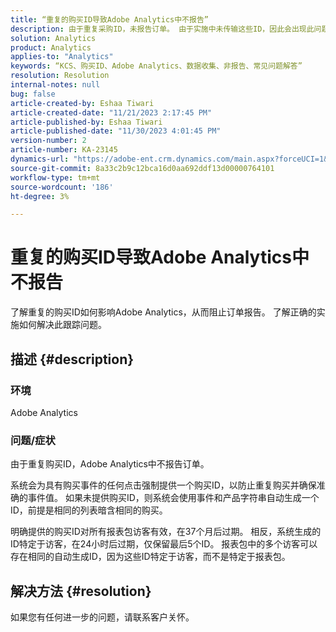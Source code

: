 ```yaml
---
title: “重复的购买ID导致Adobe Analytics中不报告”
description: 由于重复采购ID，未报告订单。 由于实施中未传输这些ID，因此会出现此问题。
solution: Analytics
product: Analytics
applies-to: "Analytics"
keywords: “KCS、购买ID、Adobe Analytics、数据收集、非报告、常见问题解答”
resolution: Resolution
internal-notes: null
bug: false
article-created-by: Eshaa Tiwari
article-created-date: "11/21/2023 2:17:45 PM"
article-published-by: Eshaa Tiwari
article-published-date: "11/30/2023 4:01:45 PM"
version-number: 2
article-number: KA-23145
dynamics-url: "https://adobe-ent.crm.dynamics.com/main.aspx?forceUCI=1&pagetype=entityrecord&etn=knowledgearticle&id=2863b9bc-7888-ee11-8179-6045bd006268"
source-git-commit: 8a33c2b9c12bca16d0aa692ddf13d00000764101
workflow-type: tm+mt
source-wordcount: '186'
ht-degree: 3%

---
```


# 重复的购买ID导致Adobe Analytics中不报告


了解重复的购买ID如何影响Adobe Analytics，从而阻止订单报告。 了解正确的实施如何解决此跟踪问题。

## 描述 {#description}


### 环境

Adobe Analytics

### <b>问题/症状</b>

由于重复购买ID，Adobe Analytics中不报告订单。

系统会为具有购买事件的任何点击强制提供一个购买ID，以防止重复购买并确保准确的事件值。 如果未提供购买ID，则系统会使用事件和产品字符串自动生成一个ID，前提是相同的列表暗含相同的购买。

明确提供的购买ID对所有报表包访客有效，在37个月后过期。 相反，系统生成的ID特定于访客，在24小时后过期，仅保留最后5个ID。 报表包中的多个访客可以存在相同的自动生成ID，因为这些ID特定于访客，而不是特定于报表包。


## 解决方法 {#resolution}


如果您有任何进一步的问题，请联系客户关怀。
